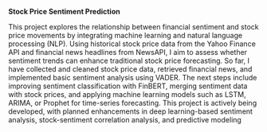 **Stock Price Sentiment Prediction**

This project explores the relationship between financial sentiment and stock price movements by integrating machine learning and natural language processing (NLP). Using historical stock price data from the Yahoo Finance API and financial news headlines from NewsAPI, I aim to assess whether sentiment trends can enhance traditional stock price forecasting. So far, I have collected and cleaned stock price data, retrieved financial news, and implemented basic sentiment analysis using VADER. The next steps include improving sentiment classification with FinBERT, merging sentiment data with stock prices, and applying machine learning models such as LSTM, ARIMA, or Prophet for time-series forecasting. This project is actively being developed, with planned enhancements in deep learning-based sentiment analysis, stock-sentiment correlation analysis, and predictive modeling
